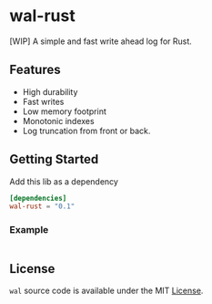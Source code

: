 # wal-rust

[WIP] A simple and fast write ahead log for Rust.

## Features

- High durability
- Fast writes
- Low memory footprint
- Monotonic indexes
- Log truncation from front or back.

## Getting Started

Add this lib as a dependency

```toml
[dependencies]
wal-rust = "0.1"
```

### Example

```rust


```

## License

`wal` source code is available under the MIT [License](/LICENSE).